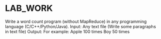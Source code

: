 # LAB_WORK

Write a word count program (without MapReduce) in any programming language (C/C++/Python/Java).
Input: Any text file (Write some paragraphs in text file) 
Output: <Token> <Frequency>
             For example:   Apple 100 times
                            Boy     50 times
